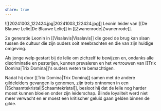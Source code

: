 ```yaml
---
share: true
---
```

![[20241003_122424.jpg|20241003_122424.jpg]]
Leonin leider van [[De Blauwe Lelie|De Blauwe Lelie]] in [[Zwanenrode|Zwanenrode]].

2e generatie Leonin in [[Visalavis|Visalavis]] die goed de brug kan slaan tussen de cultuur die zijn ouders ooit meebrachten en die van zijn huidige omgeving.

Als jonge welp gestart bij de lelie om zichzelf te bewijzen en, ondanks alle discriminatie en pesterijen, kunnen prevaleren en het vertrouwen van [[Trix Domina|Trix Domina]]'s ouders weten te bemachtigen. 

Nadat hij door [[Trix Domina|Trix Domina]] samen met de andere gildeleiders gevangen is genomen, zijn trots ontnomen in een [[Schaamtekristal|Schaamtekristal]], besloot hij dat de lelie nog harder moest kunnen bloeien onder zijn leiderschap. Blinde loyaliteit werd niet meer verwacht en er moest een kritischer geluid gaan gelden binnen de gilde.